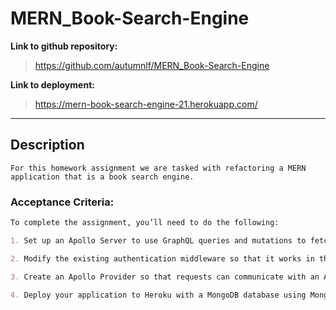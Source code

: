 # MERN_Book-Search-Engine

**Link to github repository:**
> https://github.com/autumnlf/MERN_Book-Search-Engine

**Link to deployment:**
> https://mern-book-search-engine-21.herokuapp.com/

---

## Description
```
For this homework assignment we are tasked with refactoring a MERN application that is a book search engine.
```

### Acceptance Criteria:
```md
To complete the assignment, you’ll need to do the following:

1. Set up an Apollo Server to use GraphQL queries and mutations to fetch and modify data, replacing the existing RESTful API.

2. Modify the existing authentication middleware so that it works in the context of a GraphQL API.

3. Create an Apollo Provider so that requests can communicate with an Apollo Server.

4. Deploy your application to Heroku with a MongoDB database using MongoDB Atlas. Use the [Deploy with Heroku and MongoDB Atlas](https://coding-boot-camp.github.io/full-stack/mongodb/deploy-with-heroku-and-mongodb-atlas) walkthrough for instructions.
```
